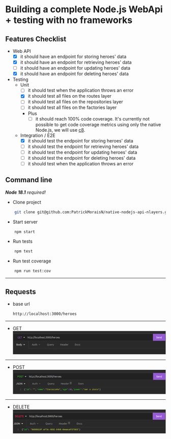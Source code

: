 # Building a complete Node.js WebApi + testing with no frameworks

## Features Checklist

- Web API
    - [x] it should have an endpoint for storing heroes' data
    - [x] it should have an endpoint for retrieving heroes' data
    - [ ] it should have an endpoint for updating heroes' data
    - [x] it should have an endpoint for deleting heroes' data

- Testing
    - Unit
        - [ ] it should test when the application throws an error
        - [x] it should test all files on the routes layer
        - [ ] it should test all files on the repositories layer
        - [ ] it should test all files on the factories layer
        - Plus
          - [ ] it should reach 100% code coverage. It's currently not possible to get code coverage metrics using only the native Node.js, we will use [c8](https://www.npmjs.com/package/c8).

    - Integration / E2E
        - [x] it should test the endpoint for storing heroes' data
        - [ ] it should test the endpoint for retrieving heroes' data
        - [ ] it should test the endpoint for updating heroes' data
        - [ ] it should test the endpoint for deleting heroes' data
        - [ ] it should test when the application throws an error

## Command line
_**Node 18.1** required!_

- Clone project
```bash
    git clone git@github.com:PatrickMoraisN/native-nodejs-api-nlayers.git
```

- Start server
```bash
    npm start
```

- Run tests
```bash
    npm test
```

- Run test coverage
```bash
    npm run test:cov
```

---

## Requests
 - base url

    ```bash
    http://localhost:3000/heroes
    ```

---
- GET
    ![image](assets/image.png)

---
- POST
    ![image](assets/imageI.png)

---
- DELETE
    ![image](assets/imageD.png)
